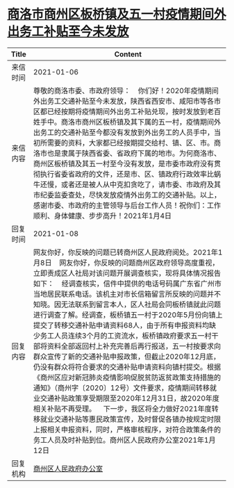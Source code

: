 # <a href="http://www.shangluo.gov.cn/zmhd/ldxxxx.jsp?urltype=leadermail.LeaderMailContentUrl&wbtreeid=1112&leadermailid=6780">商洛市商州区板桥镇及五一村疫情期间外出务工补贴至今未发放</a>
| Title |                                                                                                                                                                                                                                                                           Content                                                                                                                                                                                                                                                                           |
|:-----:|-------------------------------------------------------------------------------------------------------------------------------------------------------------------------------------------------------------------------------------------------------------------------------------------------------------------------------------------------------------------------------------------------------------------------------------------------------------------------------------------------------------------------------------------------------------|
| 来信时间  | 2021-01-06                                                                                                                                                                                                                                                                                                                                                                                                                                                                                                                                                  |
| 来信内容  | 尊敬的商洛市委、市政府领导：    你们好！2020年疫情期间外出务工交通补贴至今未发放，陕西省西安市、咸阳市等各市区都已经按期将疫情期间外出务工补贴兑现，按时发放到老百姓手中。商洛市商州区板桥镇及其下属的五一村，疫情期间外出务工的交通补贴至今都没有发放到外出务工的人员手中，当初所需要的资料，大家都已经按期提交给村、镇、区、市。商洛市也是隶属于陕西省委、省政府下属的地市。为何商洛市、商州区板桥镇及其五一村至今没有发放，是市委市政府没有贯彻执行省委省政府的文件，还是市、区、镇政府行政效率比蜗牛还慢，或者还是被人从中克扣贪吃了，请市委、市政府及其市纪委监委查处，尽快发放疫情外出务工的交通补贴。以上，感谢市委、市政府的主管领导与后台工作人员！祝你们：工作顺利、身体健康、步步高升！2021年1月4日                                                                                                                                                                                              |
| 回复时间  | 2021-01-08                                                                                                                                                                                                                                                                                                                                                                                                                                                                                                                                                  |
| 回复内容  | 网友你好，你反映的问题已转商州区人民政府阅处。2021年1月8日    网友你好，你反映的问题商州区政府领导高度重视，立即责成区人社局对该问题开展调查核实，现将具体情况报告如下：    经调查核实，信件中提供的电话号码属广东省广州市当地居民联系电话。该机主对市长信箱留言所反映的问题并不知晓。因无法联系到留言本人，区人社局会同板桥镇就此问题进行调查了解。经调查，板桥镇五一村于2020年5月份向镇上提交了转移交通补贴申请资料68人，由于所有申报资料均缺少务工人员连续3个月的工资流水，板桥镇政府要求五一村干部将资料全部返回村上补充完善后再行报送，五一村按要求向群众宣传了新的交通补贴申报政策，但截止2020年12月底，仍没有群众将符合要求的交通补贴申请资料向镇村提交。根据《商州区应对新冠肺炎疫情影响促脱贫防返贫政策支持措施的通知》（商州字〔2020〕12号）文件要求，疫情期间转移就业交通补贴政策享受期限至2020年12月31日，故2020年度相关补贴不再受理。    下一步，我区将全力做好2021年度转移就业交通补贴等惠民政策宣传，及时督促各镇办按规定时限上报相关申报资料，同时，严格审核程序，对符合政策条件的务工人员及时补贴到位。商州区人民政府办公室2021年1月12日 |
| 回复机构  | <a href="../../categories/agencies/商州区人民政府办公室.md">商州区人民政府办公室</a>                                                                                                                                                                                                                                                                                                                                                                                                                                                                                            |